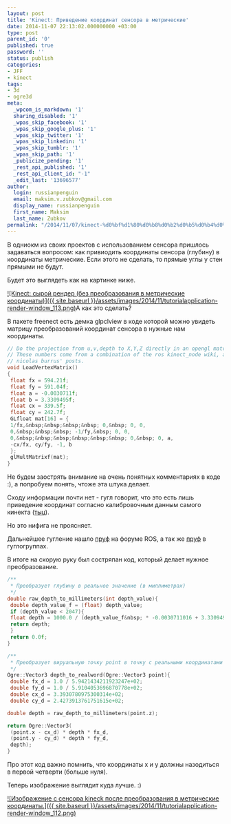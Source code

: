 ```yaml
---
layout: post
title: 'Kinect: Приведение координат сенсора в метрические'
date: 2014-11-07 22:13:02.000000000 +03:00
type: post
parent_id: '0'
published: true
password: ''
status: publish
categories:
- JFF
- kinect
tags:
- 3d
- ogre3d
meta:
  _wpcom_is_markdown: '1'
  sharing_disabled: '1'
  _wpas_skip_facebook: '1'
  _wpas_skip_google_plus: '1'
  _wpas_skip_twitter: '1'
  _wpas_skip_linkedin: '1'
  _wpas_skip_tumblr: '1'
  _wpas_skip_path: '1'
  _publicize_pending: '1'
  _rest_api_published: '1'
  _rest_api_client_id: "-1"
  _edit_last: '13696577'
author:
  login: russianpenguin
  email: maksim.v.zubkov@gmail.com
  display_name: russianpenguin
  first_name: Maksim
  last_name: Zubkov
permalink: "/2014/11/07/kinect-%d0%bf%d1%80%d0%b8%d0%b2%d0%b5%d0%b4%d0%b5%d0%bd%d0%b8%d0%b5-%d0%ba%d0%be%d0%be%d1%80%d0%b4%d0%b8%d0%bd%d0%b0%d1%82-%d1%81%d0%b5%d0%bd%d1%81%d0%be%d1%80%d0%b0-%d0%b2-%d0%bc%d0%b5%d1%82%d1%80/"
---
```

В одниокм из своих проектов с использованием сенсора пришлось задаваться вопросом: как привиодить координаты сенсора (глубину) в координаты метрические. Если этого не сделать, то прямые углы у стен прямыми не будут.

Будет это выглядеть как на картинке ниже.

[![Kinect: сырой рендер (без преобразования в метрические координаты)]({{ site.baseurl }}/assets/images/2014/11/tutorialapplication-render-window_113.png)](/2014/11/tutorialapplication-render-window_113.png)А как это сделать?

В пакете freenect есть демка glpclview в коде которой можно увидеть матрицу преобразований координат сенсора в нужные нам координаты.

```cpp
// Do the projection from u,v,depth to X,Y,Z directly in an opengl matrix  
// These numbers come from a combination of the ros kinect_node wiki, and  
// nicolas burrus' posts.  
void LoadVertexMatrix()  
{  
 float fx = 594.21f;  
 float fy = 591.04f;  
 float a = -0.0030711f;  
 float b = 3.3309495f;  
 float cx = 339.5f;  
 float cy = 242.7f;  
 GLfloat mat[16] = {  
 1/fx,&nbsp;&nbsp;&nbsp;&nbsp; 0,&nbsp; 0, 0,  
 0,&nbsp;&nbsp;&nbsp; -1/fy,&nbsp; 0, 0,  
 0,&nbsp;&nbsp;&nbsp;&nbsp;&nbsp;&nbsp; 0,&nbsp; 0, a,  
 -cx/fx, cy/fy, -1, b  
 };  
 glMultMatrixf(mat);  
}
```

Не будем заострять внимание на очень понятных комментариях в коде :), а попробуем понять, чтоже эта штука делает.

Сходу информации почти нет - гугл говорит, что это есть лишь приведение координат согласно калибровочным данным самого кинекта ([тыц](https://groups.google.com/forum/#!msg/openkinect/c7OvB0GqNjU/z-4hbz4SdJYJ "Матрица преобразований координат сенсора kinect в реальные")).

Но это нифига не проясняет.

Дальнейшее гугление нашло [пруф](http://answers.ros.org/question/67339/converting-kinect-depth-image-to-real-world-coordinate/ "Converting Kinect depth image to Real world coordinate.") на форуме ROS, а так же [пруф](https://groups.google.com/forum/#!topic/openkinect/ihfBIY56Is8 "Depth to Real World XY Coordinate") в гуглогруппах.

В итоге на скорую руку был состряпан код, который делает нужное преобразование.

```cpp
/**  
 * Преобразует глубину в реальное значение (в миллиметрах)  
 */  
double raw_depth_to_millimeters(int depth_value){  
 double depth_value_f = (float) depth_value;  
 if (depth_value < 2047){  
 float depth = 1000.0 / (depth_value_f&nbsp; * -0.0030711016 + 3.3309495161);  
 return depth;  
 }  
 return 0.0f;  
}

/**  
 * Преобразует вируальную точку point в точку с реальными координатами (в миллиметрах)  
 */  
Ogre::Vector3 depth_to_realword(Ogre::Vector3 point){  
 double fx_d = 1.0 / 5.9421434211923247e+02;  
 double fy_d = 1.0 / 5.9104053696870778e+02;  
 double cx_d = 3.3930780975300314e+02;  
 double cy_d = 2.4273913761751615e+02;

double depth = raw_depth_to_millimeters(point.z);

return Ogre::Vector3(  
 (point.x - cx_d) * depth * fx_d,  
 (point.y - cy_d) * depth * fy_d,  
 depth);  
}
```

Про этот код важно помнить, что координаты x и y должны назодиться в первой четверти (больше нуля).

Теперь изображение выглядит куда лучше. :)

[![Изображение с сенсора kineck после преобразования в метрические координаты.]({{ site.baseurl }}/assets/images/2014/11/tutorialapplication-render-window_112.png)](/2014/11/tutorialapplication-render-window_112.png)

